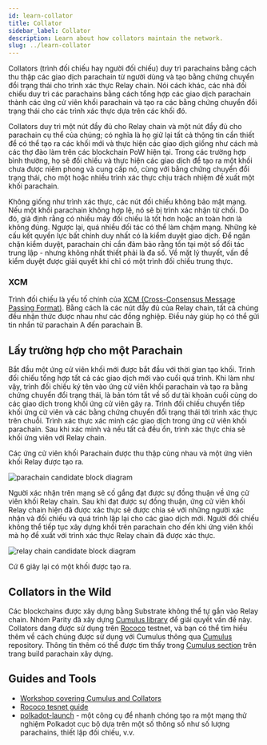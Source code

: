 ```yaml
---
id: learn-collator
title: Collator
sidebar_label: Collator
description: Learn about how collators maintain the network.
slug: ../learn-collator
---
```


Collators (trình đối chiếu hay người đối chiếu) duy trì parachains bằng cách thu thập các giao dịch
parachain từ người dùng và tạo bằng chứng chuyển đổi trạng thái cho trình xác thực Relay chain. Nói
cách khác, các nhà đối chiếu duy trì các parachains bằng cách tổng hợp các giao dịch parachain thành
các ứng cử viên khối parachain và tạo ra các bằng chứng chuyển đổi trạng thái cho các trình xác thực
dựa trên các khối đó.

Collators duy trì một nút đầy đủ cho Relay chain và một nút đầy đủ cho parachain cụ thể của chúng;
có nghĩa là họ giữ lại tất cả thông tin cần thiết để có thể tạo ra các khối mới và thực hiện các
giao dịch giống như cách mà các thợ đào làm trên các blockchain PoW hiện tại. Trong các trường hợp
bình thường, họ sẽ đối chiếu và thực hiện các giao dịch để tạo ra một khối chưa được niêm phong và
cung cấp nó, cùng với bằng chứng chuyển đổi trạng thái, cho một hoặc nhiều trình xác thực chịu trách
nhiệm đề xuất một khối parachain.

Không giống như trình xác thực, các nút đối chiếu không bảo mật mạng. Nếu một khối parachain không
hợp lệ, nó sẽ bị trình xác nhận từ chối. Do đó, giả định rằng có nhiều máy đối chiếu là tốt hơn hoặc
an toàn hơn là không đúng. Ngược lại, quá nhiều đối tác có thể làm chậm mạng. Những kẻ cấu kết quyền
lực bất chính duy nhất có là kiểm duyệt giao dịch. Để ngăn chặn kiểm duyệt, parachain chỉ cần đảm
bảo rằng tồn tại một số đối tác trung lập - nhưng không nhất thiết phải là đa số. Về mặt lý thuyết,
vấn đề kiểm duyệt được giải quyết khi chỉ có một trình đối chiếu trung thực.

### XCM

Trình đối chiếu là yếu tố chính của
[XCM (Cross-Consensus Message Passing Format)](learn-cross-consensus.md). Bằng cách là các nút đầy
đủ của Relay chain, tất cả chúng đều nhận thức được nhau như các đồng nghiệp. Điều này giúp họ có
thể gửi tin nhắn từ parachain A đến parachain B.

## Lấy trường hợp cho một Parachain

Bắt đầu một ứng cử viên khối mới được bắt đầu với thời gian tạo khối. Trình đối chiếu tổng hợp tất
cả các giao dịch mới vào cuối quá trình. Khi làm như vậy, trình đối chiếu ký tên vào ứng cử viên
khối parachain và tạo ra bằng chứng chuyển đổi trạng thái, là bản tóm tắt về số dư tài khoản cuối
cùng do các giao dịch trong khối ứng cử viên gây ra. Trình đối chiếu chuyển tiếp khối ứng cử viên và
các bằng chứng chuyển đổi trạng thái tới trình xác thực trên chuỗi. Trình xác thực xác minh các giao
dịch trong ứng cử viên khối parachain. Sau khi xác minh và nếu tất cả đều ổn, trình xác thực chia sẻ
khối ứng viên với Relay chain.

Các ứng cử viên khối Parachain được thu thập cùng nhau và một ứng viên khối Relay được tạo ra.

![parachain candidate block diagram](../assets/polkadot-consensus-example-1.png)

Người xác nhận trên mạng sẽ cố gắng đạt được sự đồng thuận về ứng cử viên khối Relay chain. Sau khi
đạt được sự đồng thuận, ứng cử viên khối Relay chain hiện đã được xác thực sẽ được chia sẻ với những
người xác nhận và đối chiếu và quá trình lặp lại cho các giao dịch mới. Người đối chiếu không thể
tiếp tục xây dựng khối trên parachain cho đến khi ứng viên khối mà họ đề xuất với trình xác thực
Relay chain đã được xác thực.

![relay chain candidate block diagram](../assets/polkadot-consensus-example-2.png)

Cứ 6 giây lại có một khối được tạo ra.

## Collators in the Wild

Các blockchains được xây dựng bằng Substrate không thể tự gắn vào Relay chain. Nhóm Parity đã xây
dựng [Cumulus library](https://github.com/paritytech/cumulus/) để giải quyết vấn đề này. Collators
đang được sử dụng trên [Rococo](../build/build-parachains.md##testing-a-parachains:-rococo-testnet)
testnet, và bạn có thể tìm hiểu thêm về cách chúng được sử dụng với Cumulus thông qua
[Cumulus](https://github.com/paritytech/cumulus/) repository. Thông tin thêm có thể được tìm thấy
trong [Cumulus section](../build/build-parachains.md###cumulus) trên trang build parachain xây dựng.

## Guides and Tools

- [Workshop covering Cumulus and Collators](https://substrate.dev/cumulus-workshop/)
- [Rococo tesnet guide](../build/build-parachains.md##testing-a-parachains:-rococo-testnet)
- [polkadot-launch](https://github.com/shawntabrizi/polkadot-launch) - một công cụ để nhanh chóng
  tạo ra một mạng thử nghiệm Polkadot cục bộ dựa trên một số thông số như số lượng parachains, thiết
  lập đối chiếu, v.v.
